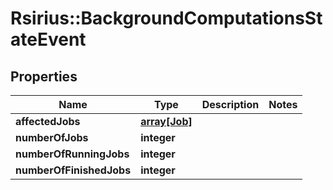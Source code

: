 # Rsirius::BackgroundComputationsStateEvent


## Properties
Name | Type | Description | Notes
------------ | ------------- | ------------- | -------------
**affectedJobs** | [**array[Job]**](Job.md) |  | 
**numberOfJobs** | **integer** |  | 
**numberOfRunningJobs** | **integer** |  | 
**numberOfFinishedJobs** | **integer** |  | 


